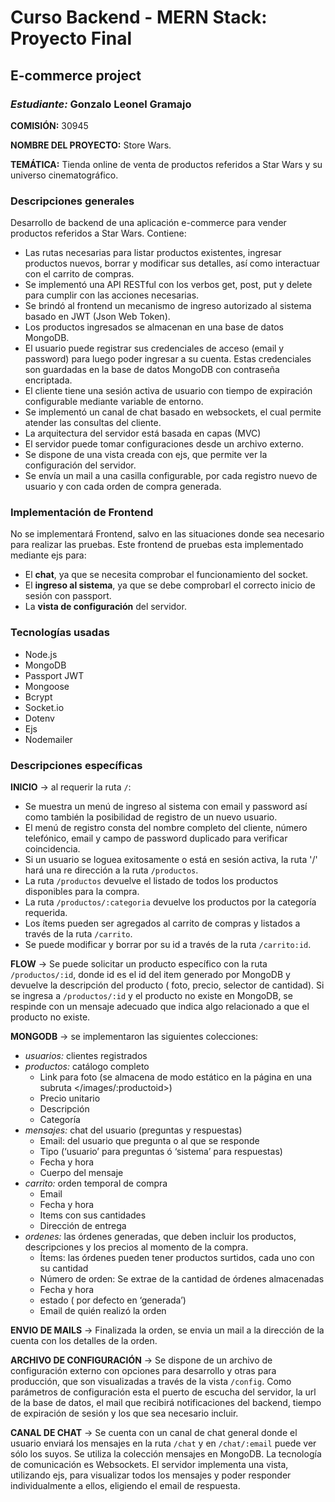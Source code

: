 # Curso Backend - MERN Stack: Proyecto Final
## E-commerce project
### *Estudiante:* Gonzalo Leonel Gramajo

**COMISIÓN:** 30945

**NOMBRE DEL PROYECTO:** Store Wars.

**TEMÁTICA:** Tienda online de venta de productos referidos a Star Wars y su universo cinematográfico.

### Descripciones generales
Desarrollo de backend de una aplicación e-commerce para vender productos referidos a Star Wars. Contiene: 
- Las rutas necesarias para listar productos existentes, ingresar productos nuevos, borrar y modificar sus detalles, así como interactuar con el carrito de compras.
- Se implementó una API RESTful con los verbos get, post, put y delete para cumplir con las acciones necesarias.
- Se brindó al frontend un mecanismo de ingreso autorizado al sistema
basado en JWT (Json Web Token).
- Los productos ingresados se almacenan en una base de datos MongoDB.
- El usuario puede registrar sus credenciales de acceso (email y password) para
luego poder ingresar a su cuenta. Estas credenciales son guardadas en la
base de datos MongoDB con contraseña encriptada.
- El cliente tiene una sesión activa de usuario con tiempo de expiración configurable mediante variable de entorno.
- Se implementó un canal de chat basado en websockets, el cual permite atender
las consultas del cliente.
- La arquitectura del servidor está basada en capas (MVC)
- El servidor puede tomar configuraciones desde un archivo externo.
- Se dispone de una vista creada con ejs, que permite ver la configuración del
servidor.
- Se envía un mail a una casilla configurable, por cada registro nuevo de usuario
y con cada orden de compra generada.

### Implementación de Frontend
No se implementará Frontend, salvo en las situaciones donde sea necesario para realizar las pruebas. Este frontend de pruebas esta implementado mediante ejs para:
- El **chat**, ya que se necesita comprobar el funcionamiento del socket.
- El **ingreso al sistema**, ya que se debe comprobarl el correcto inicio de sesión con passport.
- La **vista de configuración** del servidor.

### Tecnologías usadas
- Node.js
- MongoDB
- Passport JWT
- Mongoose
- Bcrypt
- Socket.io
- Dotenv
- Ejs
- Nodemailer

### Descripciones específicas

**INICIO** -> al requerir la ruta `/`:
- Se muestra un menú de ingreso al sistema con email y password así como también la posibilidad de registro de un nuevo usuario.
- El menú de registro consta del nombre completo del cliente, número telefónico, email y campo de password duplicado para verificar coincidencia.
- Si un usuario se loguea exitosamente o está en sesión activa, la ruta '/' hará una re dirección a la ruta `/productos`.
- La ruta `/productos` devuelve el listado de todos los productos disponibles para la compra.
- La ruta `/productos/:categoria` devuelve los productos por la categoría requerida.
- Los ítems pueden ser agregados al carrito de compras y listados a través de la ruta `/carrito`.
- Se puede modificar y borrar por su id a través de la ruta `/carrito:id`.

**FLOW** -> Se puede solicitar un producto específico con la ruta `/productos/:id`, donde id es el id del item generado por MongoDB y devuelve la descripción del producto ( foto, precio, selector de cantidad). Si se ingresa a `/productos/:id` y el producto no existe en MongoDB, se respinde con un mensaje adecuado que indica algo relacionado a que el producto no existe.

**MONGODB** -> se implementaron las siguientes colecciones:
- *usuarios:* clientes registrados
- *productos:* catálogo completo
  * Link para foto (se almacena de modo estático en la página en una subruta </images/:productoid>)
  * Precio unitario
  * Descripción
  * Categoría
- *mensajes:* chat del usuario (preguntas y respuestas)
  * Email: del usuario que pregunta o al que se responde
  * Tipo (‘usuario’ para preguntas ó ‘sistema’ para respuestas)
  * Fecha y hora
  * Cuerpo del mensaje
- *carrito:* orden temporal de compra
  * Email
  * Fecha y hora
  * Items con sus cantidades
  * Dirección de entrega
- *ordenes:* las órdenes generadas, que deben incluir los productos, descripciones y los precios al momento de la compra.
  * Ítems: las órdenes pueden tener productos surtidos, cada uno con su cantidad
  * Número de orden: Se extrae de la cantidad de órdenes almacenadas
  * Fecha y hora
  * estado ( por defecto en ‘generada’)
  * Email de quién realizó la orden

**ENVIO DE MAILS** -> Finalizada la orden, se envia un mail a la dirección de la cuenta con los detalles de la orden.

**ARCHIVO DE CONFIGURACIÓN** -> Se dispone de un archivo de configuración externo con opciones para desarrollo y otras para producción, que son visualizadas a través de la vista `/config`. Como parámetros de configuración esta el puerto de escucha del servidor, la url de la base de datos, el mail que recibirá notificaciones del backend, tiempo de expiración de sesión y los que sea necesario incluir.

**CANAL DE CHAT** -> Se cuenta con un canal de chat general donde el usuario enviará los mensajes en la ruta `/chat` y en `/chat/:email` puede ver sólo los suyos. Se utiliza la colección mensajes en MongoDB. La tecnología de comunicación es Websockets. El servidor implementa una vista, utilizando ejs, para visualizar todos los mensajes y poder responder individualmente a ellos, eligiendo el email de respuesta.